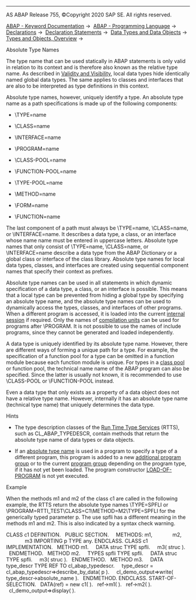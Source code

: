   

* * *

AS ABAP Release 755, ©Copyright 2020 SAP SE. All rights reserved.

[ABAP - Keyword Documentation](https://help.sap.com/doc/abapdocu_755_index_htm/7.55/en-US/abenabap.htm) →  [ABAP - Programming Language](https://help.sap.com/doc/abapdocu_755_index_htm/7.55/en-US/abenabap_reference.htm) →  [Declarations](https://help.sap.com/doc/abapdocu_755_index_htm/7.55/en-US/abendeclarations.htm) →  [Declaration Statements](https://help.sap.com/doc/abapdocu_755_index_htm/7.55/en-US/abenabap_declarations.htm) →  [Data Types and Data Objects](https://help.sap.com/doc/abapdocu_755_index_htm/7.55/en-US/abentypes_and_objects.htm) →  [Types and Objects, Overview](https://help.sap.com/doc/abapdocu_755_index_htm/7.55/en-US/abentypes_objects_oview.htm) → 

Absolute Type Names

The type name that can be used statically in ABAP statements is only valid in relation to its context and is therefore also known as the relative type name. As described in [Validity and Visibility](https://help.sap.com/doc/abapdocu_755_index_htm/7.55/en-US/abenlifetime_and_visibility.htm), local data types hide identically named global data types. The same applies to classes and interfaces that are also to be interpreted as type definitions in this context.

Absolute type names, however, uniquely identify a type. An absolute type name as a path specifications is made up of the following components:

-   \\TYPE=name

-   \\CLASS=name

-   \\INTERFACE=name

-   \\PROGRAM=name

-   \\CLASS-POOL=name

-   \\FUNCTION-POOL=name

-   \\TYPE-POOL=name

-   \\METHOD=name

-   \\FORM=name

-   \\FUNCTION=name

The last component of a path must always be \\TYPE=name, \\CLASS=name, or \\INTERFACE=name. It describes a data type, a class, or an interface whose name name must be entered in uppercase letters. Absolute type names that only consist of \\TYPE=name, \\CLASS=name, or \\INTERFACE=name describe a data type from the ABAP Dictionary or a global class or interface of the class library. Absolute type names for local data types, classes, and interfaces are created using sequential component names that specify their context as prefixes.

Absolute type names can be used in all statements in which dynamic specification of a data type, a class, or an interface is possible. This means that a local type can be prevented from hiding a global type by specifying an absolute type name, and the absolute type names can be used to dynamically access the types, classes, and interfaces of other programs. When a different program is accessed, it is loaded into the current [internal session](https://help.sap.com/doc/abapdocu_755_index_htm/7.55/en-US/abeninternal_session_glosry.htm "Glossary Entry") if required. Only the names of [compilation units](https://help.sap.com/doc/abapdocu_755_index_htm/7.55/en-US/abencompilation_unit_glosry.htm "Glossary Entry") can be used for programs after \\PROGRAM. It is not possible to use the names of include programs, since they cannot be generated and loaded independently.

A data type is uniquely identified by its absolute type name. However, there are different ways of forming a unique path for a type. For example, the specification of a function pool for a type can be omitted in a function module because each function module is unique. For types in a [class pool](https://help.sap.com/doc/abapdocu_755_index_htm/7.55/en-US/abenclass_pool_glosry.htm "Glossary Entry") or function pool, the technical name name of the ABAP program can also be specified. Since the latter is usually not known, it is recommended to use \\CLASS-POOL or \\FUNCTION-POOL instead.

Even a data type that only exists as a property of a data object does not have a relative type name. However, internally it has an absolute type name (technical type name) that uniquely determines the data type.

Hints

-   The type description classes of the [Run Time Type Services](https://help.sap.com/doc/abapdocu_755_index_htm/7.55/en-US/abenrun_time_type_services_glosry.htm "Glossary Entry") (RTTS), such as CL\_ABAP\_TYPEDESCR, contain methods that return the absolute type name of data types or data objects.

-   If an [absolute type name](https://help.sap.com/doc/abapdocu_755_index_htm/7.55/en-US/abenabsolute_typename_glosry.htm "Glossary Entry") is used in a program to specify a type of a different program, this program is added to a new [additional program group](https://help.sap.com/doc/abapdocu_755_index_htm/7.55/en-US/abenadditional_prog_group_glosry.htm "Glossary Entry") or to the current [program group](https://help.sap.com/doc/abapdocu_755_index_htm/7.55/en-US/abenprogram_group_glosry.htm "Glossary Entry") depending on the program type, if it has not yet been loaded. The program constructor [LOAD-OF-PROGRAM](https://help.sap.com/doc/abapdocu_755_index_htm/7.55/en-US/abapload-of-program.htm) is not yet executed.

Example

When the methods m1 and m2 of the class c1 are called in the following example, the RTTS return the absolute type names \\TYPE=SPFLI or \\PROGRAM=RTTI\_TEST\\CLASS=C1\\METHOD=M2\\TYPE=SPFLI for the generically typed parameter p. The use spfli has a different meaning in the methods m1 and m2. This is also indicated by a syntax check warning.

CLASS c1 DEFINITION.
  PUBLIC SECTION.
    METHODS: m1,
             m2,
             m3 IMPORTING p TYPE any.
ENDCLASS.
CLASS c1 IMPLEMENTATION.
  METHOD m1.
    DATA struc TYPE spfli.
    m3( struc ).
  ENDMETHOD.
  METHOD m2.
    TYPES spfli TYPE spfli.
    DATA struc TYPE spfli.
    m3( struc ).
  ENDMETHOD.
  METHOD m3.
    DATA type\_descr TYPE REF TO cl\_abap\_typedescr.
    type\_descr = cl\_abap\_typedescr=>describe\_by\_data( p ).
    cl\_demo\_output=>write( type\_descr->absolute\_name ).
  ENDMETHOD.
ENDCLASS.
START-OF-SELECTION.
  DATA(ref) = new c1( ).
  ref->m1( ).
  ref->m2( ).
  cl\_demo\_output=>display( ).